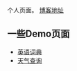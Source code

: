 个人页面。
[博客地址](https://www.cnblogs.com/silvestris)

## 一些Demo页面

- [英语词典](tool-1.html)
- [天气查询](weather.html)

